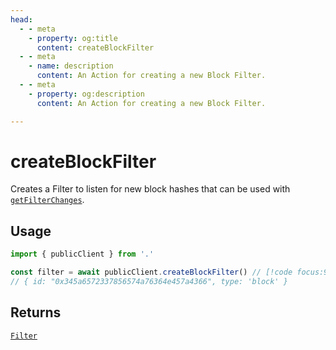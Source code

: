 ```yaml
---
head:
  - - meta
    - property: og:title
      content: createBlockFilter
  - - meta
    - name: description
      content: An Action for creating a new Block Filter.
  - - meta
    - property: og:description
      content: An Action for creating a new Block Filter.

---
```


# createBlockFilter

Creates a Filter to listen for new block hashes that can be used with [`getFilterChanges`](/TODO).

## Usage

```ts
import { publicClient } from '.'

const filter = await publicClient.createBlockFilter() // [!code focus:99]
// { id: "0x345a6572337856574a76364e457a4366", type: 'block' }
```

## Returns

[`Filter`](/docs/glossary/types#TODO)
